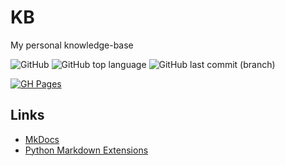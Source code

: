 # KB
My personal knowledge-base

![GitHub](https://img.shields.io/github/license/guionardo/kb)
![GitHub top language](https://img.shields.io/github/languages/top/guionardo/kb)
![GitHub last commit (branch)](https://img.shields.io/github/last-commit/guionardo/kb/gh-pages)

[![GH Pages](https://img.shields.io/badge/GitHub%20Pages-guionardo%2Fkb-success?logo=markdown)](https://guionardo.github.io/kb/)

## Links

* [MkDocs](https://www.mkdocs.org/)
* [Python Markdown Extensions](https://squidfunk.github.io/mkdocs-material/)